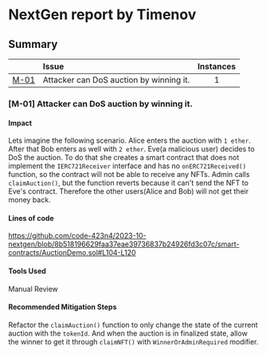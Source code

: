 # NextGen report by Timenov

## Summary
| |Issue|Instances|
|-|:-|:-:|
| [M-01](#m-01) | Attacker can DoS auction by winning it. | 1 |

### [M-01]<a name="m-01"></a> Attacker can DoS auction by winning it.

#### Impact
Lets imagine the following scenario. Alice enters the auction with `1 ether`. After that Bob enters as well with `2 ether`. Eve(a malicious user) decides to DoS the auction. To do that she creates a smart contract that does not implement the `IERC721Receiver` interface and has no `onERC721Received()` function, so the contract will not be able to receive any NFTs. Admin calls `claimAuction()`, but the function reverts because it can't send the NFT to Eve's contract. Therefore the other users(Alice and Bob) will not get their money back.

#### Lines of code

https://github.com/code-423n4/2023-10-nextgen/blob/8b518196629faa37eae39736837b24926fd3c07c/smart-contracts/AuctionDemo.sol#L104-L120

#### Tools Used
Manual Review

#### Recommended Mitigation Steps
Refactor the `claimAuction()` function to only change the state of the current auction with the `tokenId`. And when the auction is in finalized state, allow the winner to get it through `claimNFT()` with `WinnerOrAdminRequired` modifier.